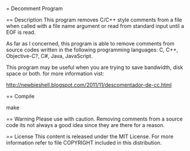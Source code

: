 = Decomment Program

== Description
This program removes C/C++ style comments from a file when called with a file
name argument or read from standard input until a EOF is read.

As far as I concerned, this program is able to remove comments from source
codes written in the following programming languages: C, C++, Objective-C?, C#,
Java, JavaScript.

This program may be useful when you are trying to save bandwidth, disk space
or both. for more information vist:

http://newbieshell.blogspot.com/2011/11/descomentador-de-cc.html

== Compile

  make 

== Warning
Please use with caution. Removing comments from a source code its not
always a good idea since they are there for a reason.

== License
This content is released under the MIT License. For more information
refer to file COPYRIGHT included in this distribution.
